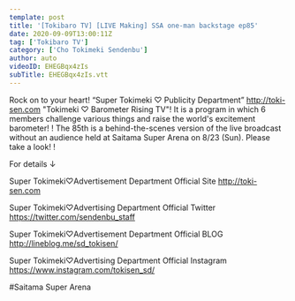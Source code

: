 ```yaml
---
template: post
title: '[Tokibaro TV] [LIVE Making] SSA one-man backstage ep85'
date: 2020-09-09T13:00:11Z
tag: ['Tokibaro TV']
category: ['Cho Tokimeki Sendenbu']
author: auto 
videoID: EHEGBqx4zIs
subTitle: EHEGBqx4zIs.vtt
---
```

Rock on to your heart! “Super Tokimeki ♡ Publicity Department” http://toki-sen.com
"Tokimeki ♡ Barometer Rising TV"!
It is a program in which 6 members challenge various things and raise the world's excitement barometer! !
The 85th is a behind-the-scenes version of the live broadcast without an audience held at Saitama Super Arena on 8/23 (Sun).
Please take a look! !

For details ↓

Super Tokimeki♡Advertisement Department Official Site
http://toki-sen.com

Super Tokimeki♡Advertising Department Official Twitter
https://twitter.com/sendenbu_staff

Super Tokimeki♡Advertisement Department Official BLOG
http://lineblog.me/sd_tokisen/

Super Tokimeki♡Advertising Department Official Instagram
https://www.instagram.com/tokisen_sd/

#Saitama Super Arena